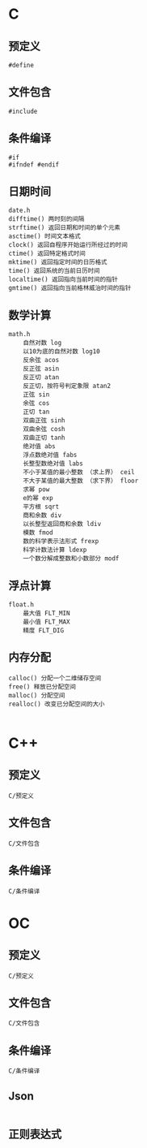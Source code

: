 # C

## 预定义

```
#define
```

## 文件包含

```
#include
```

## 条件编译

```
#if
#ifndef #endif
```

## 日期时间

```
date.h
difftime() 两时刻的间隔
strftime() 返回日期和时间的单个元素
asctime() 时间文本格式
clock() 返回自程序开始运行所经过的时间
ctime() 返回特定格式时间
mktime() 返回指定时间的日历格式
time() 返回系统的当前日历时间
localtime() 返回指向当前时间的指针
gmtime() 返回指向当前格林威治时间的指针
```

## 数学计算

```
math.h
    自然对数 log
    以10为底的自然对数 log10
    反余弦 acos
    反正弦 asin
    反正切 atan
    反正切，按符号判定象限 atan2
    正弦 sin
    余弦 cos
    正切 tan
    双曲正弦 sinh
    双曲余弦 cosh
    双曲正切 tanh
    绝对值 abs
    浮点数绝对值 fabs
    长整型数绝对值 labs
    不小于某值的最小整数 （求上界） ceil
    不大于某值的最大整数 （求下界） floor
    求幂 pow
    e的幂 exp
    平方根 sqrt
    商和余数 div
    以长整型返回商和余数 ldiv
    模数 fmod
    数的科学表示法形式 frexp
    科学计数法计算 ldexp
    一个数分解成整数和小数部分 modf
```

## 浮点计算

```
float.h
    最大值 FLT_MIN
    最小值 FLT_MAX
    精度 FLT_DIG
```

## 内存分配

```
calloc() 分配一个二维储存空间
free() 释放已分配空间
malloc() 分配空间
realloc() 改变已分配空间的大小
```

```

```



# C++

## 预定义

```
C/预定义
```

## 文件包含

```
C/文件包含
```

## 条件编译

```
C/条件编译
```

# OC

## 预定义

```
C/预定义
```

## 文件包含

```
C/文件包含
```

## 条件编译

```
C/条件编译
```

## Json

```

```

## 正则表达式

```

```

```

```

```

```

```

```

```

```

```

```

```

```

```

```

```

```

```

```

```

```

```

```

```

```

```

```

```

```

```

```

```

```

```

```

```

```

```

```

```

```

```

```

```

```

```

```

```

```

```

```

```

```

```

```

```

```

```

```

```

```

```

```



```

```

```

```

```

```

```

```

```

```

```

```

```

```

```

```

```

```

```

```

```

```

```

```

```

```

```

```

```

```

```

```

```

```

```

```

```

```

```

```

```

```

```

```

```

```

```

```

```

```

```

```

```

```

```

```

```

```

```

```

```

```

```

```

```

```

```

```

```

```

```

```

```

```

```

```

```

```

```

```

```

```

```

```

```

```

```

```

```

```

```

```

```

```

```

```

```

```

```

```

```

```

```

```

```

```

```

```

```

```

```

```

```

```

```

```

